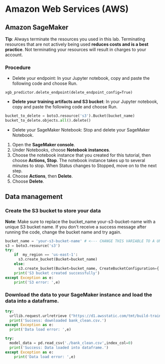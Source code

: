 # Amazon Web Services (AWS)
## Amazon SageMaker
**Tip**: Always terminate the resources you used in this lab. Terminating resources that are not actively being used **reduces costs and is a best practice**. Not terminating your resources will result in charges to your account.

### Procedure
- Delete your endpoint: In your Jupyter notebook, copy and paste the following code and choose Run.
```
xgb_predictor.delete_endpoint(delete_endpoint_config=True)
```
- **Delete your training artifacts and S3 bucket**: In your Jupyter notebook, copy and paste the following code and choose Run.

```python
bucket_to_delete = boto3.resource('s3').Bucket(bucket_name)
bucket_to_delete.objects.all().delete()
```
- Delete your SageMaker Notebook: Stop and delete your SageMaker Notebook.
1. Open the **SageMaker console**.
1. Under Notebooks, choose **Notebook instances**.
1. Choose the notebook instance that you created for this tutorial, then choose **Actions, Stop**. The notebook instance takes up to several minutes to stop. When Status changes to Stopped, move on to the next step.
1. Choose **Actions**, then **Delete**.
1. Choose **Delete**.

## Data management
### Create the S3 bucket to store your data

**Note**: Make sure to replace the bucket_name your-s3-bucket-name with a unique S3 bucket name. If you don't receive a success message after running the code, change the bucket name and try again.

```python
bucket_name = 'your-s3-bucket-name' # <--- CHANGE THIS VARIABLE TO A UNIQUE NAME FOR YOUR BUCKET
s3 = boto3.resource('s3')
try:
    if  my_region == 'us-east-1':
      s3.create_bucket(Bucket=bucket_name)
    else: 
      s3.create_bucket(Bucket=bucket_name, CreateBucketConfiguration={ 'LocationConstraint': my_region })
    print('S3 bucket created successfully')
except Exception as e:
    print('S3 error: ',e)
```
### Download the data to your SageMaker instance and load the data into a dataframe.

```python
try:
  urllib.request.urlretrieve ("https://d1.awsstatic.com/tmt/build-train-deploy-machine-learning-model-sagemaker/bank_clean.27f01fbbdf43271788427f3682996ae29ceca05d.csv", "bank_clean.csv")
  print('Success: downloaded bank_clean.csv.')
except Exception as e:
  print('Data load error: ',e)

try:
  model_data = pd.read_csv('./bank_clean.csv',index_col=0)
  print('Success: Data loaded into dataframe.')
except Exception as e:
    print('Data load error: ',e)
```